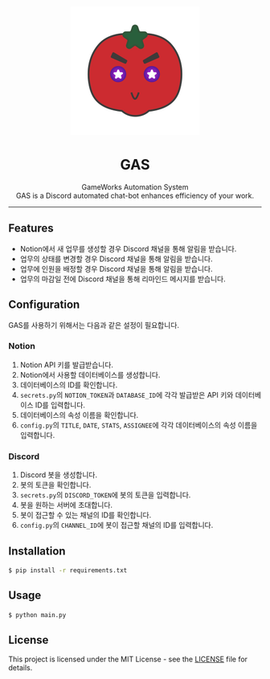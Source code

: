 <p align="center">
<img height="256" src="img.svg">
</p>

<h1 align="center">GAS</h1>

<p align="center">GameWorks Automation System<br/>GAS is a Discord automated chat-bot enhances efficiency of your work.</p>

---
## Features

- Notion에서 새 업무를 생성할 경우 Discord 채널을 통해 알림을 받습니다.
- 업무의 상태를 변경할 경우 Discord 채널을 통해 알림을 받습니다.
- 업무에 인원을 배정할 경우 Discord 채널을 통해 알림을 받습니다.
- 업무의 마감일 전에 Discord 채널을 통해 리마인드 메시지를 받습니다.

## Configuration

GAS를 사용하기 위해서는 다음과 같은 설정이 필요합니다.

### Notion

1. Notion API 키를 발급받습니다.
2. Notion에서 사용할 데이터베이스를 생성합니다.
3. 데이터베이스의 ID를 확인합니다.
4. `secrets.py`의 `NOTION_TOKEN`과 `DATABASE_ID`에 각각 발급받은 API 키와 데이터베이스 ID를 입력합니다.
5. 데이터베이스의 속성 이름을 확인합니다.
6. `config.py`의 `TITLE`, `DATE`, `STATS`, `ASSIGNEE`에 각각 데이터베이스의 속성 이름을 입력합니다.

### Discord

1. Discord 봇을 생성합니다.
2. 봇의 토큰을 확인합니다.
3. `secrets.py`의 `DISCORD_TOKEN`에 봇의 토큰을 입력합니다.
4. 봇을 원하는 서버에 초대합니다.
5. 봇이 접근할 수 있는 채널의 ID를 확인합니다.
6. `config.py`의 `CHANNEL_ID`에 봇이 접근할 채널의 ID를 입력합니다.

## Installation

```bash
$ pip install -r requirements.txt
```

## Usage

```bash
$ python main.py
```

## License

This project is licensed under the MIT License - see the [LICENSE](LICENSE) file for details.